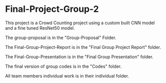 # Final-Project-Group-2


This project is a Crowd Counting project using a custom built CNN model and a fine tuned ResNet50 model.

The group-proposal is in the "Group-Proposal" Folder.

The Final-Group-Project-Report is in the "Final Group Project Report" folder.

The Final-Group-Presentation is in the "Final Group Presentation" folder.

The final version of group codes is in the "Codes" folder.

All team members individual work is in their individual folder.
